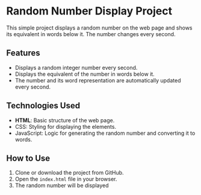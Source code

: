 # Random Number Display Project

This simple project displays a random number on the web page and shows its equivalent in words below it. The number changes every second.

## Features

- Displays a random integer number every second.
- Displays the equivalent of the number in words below it.
- The number and its word representation are automatically updated every second.

## Technologies Used

- **HTML**: Basic structure of the web page.
- CSS: Styling for displaying the elements.
- JavaScript: Logic for generating the random number and converting it to words.

## How to Use

1. Clone or download the project from GitHub.
2. Open the `index.html` file in your browser.
3. The random number will be displayed 
